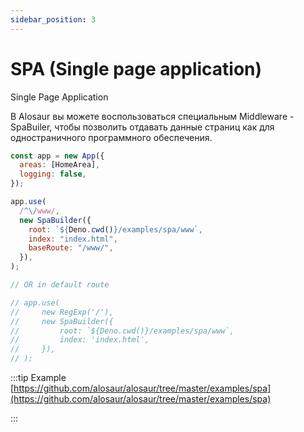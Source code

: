 ```yaml
---
sidebar_position: 3
---
```


# SPA (Single page application)

Single Page Application

В Alosaur вы можете воспользоваться специальным Middleware - SpaBuiler, чтобы позволить отдавать данные страниц как для одностраничного программного обеспечения.

```jsx
const app = new App({
  areas: [HomeArea],
  logging: false,
});

app.use(
  /^\/www/,
  new SpaBuilder({
    root: `${Deno.cwd()}/examples/spa/www`,
    index: "index.html",
    baseRoute: "/www/",
  }),
);

// OR in default route

// app.use(
//     new RegExp('/'),
//     new SpaBuilder({
//         root: `${Deno.cwd()}/examples/spa/www`,
//         index: 'index.html',
//     }),
// );
```

:::tip Example
[https://github.com/alosaur/alosaur/tree/master/examples/spa](https://github.com/alosaur/alosaur/tree/master/examples/spa)

:::
